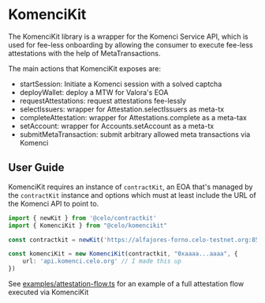 # KomenciKit

The KomenciKit library is a wrapper for the Komenci Service API, which is used for fee-less onboarding by allowing 
the consumer to execute fee-less attestations with the help of MetaTransactions.

The main actions that KomenciKit exposes are:
- startSession: Initiate a Komenci session with a solved captcha
- deployWallet: deploy a MTW for Valora's EOA
- requestAttestations: request attestations fee-lessly 
- selectIssuers: wrapper for Attestation.selectIssuers as meta-tx
- completeAttestation: wrapper for Attestations.complete as a meta-tax
- setAccount: wrapper for Accounts.setAccount as a meta-tx
- submitMetaTransaction: submit arbitrary allowed meta transactions via Komenci

## User Guide

KomenciKit requires an instance of `contractKit`, an EOA that's managed by the `contractKit` instance and
options which must at least include the URL of the Komenci API to point to.

```ts
import { newKit } from '@celo/contractkit'
import { KomenciKit } from "@celo/komencikit"

const contractkit = newKit('https://alfajores-forno.celo-testnet.org:8545')

const komenciKit = new KomenciKit(contractkit, "0xaaaa...aaaa", {
    url: 'api.komenci.celo.org' // I made this up
})
```

See [examples/attestation-flow.ts](./examples/attestation-flow.ts) for an example of a full attestation flow executed via KomenciKit
